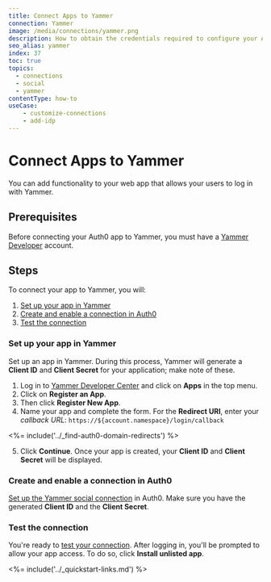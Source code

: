 ```yaml
---
title: Connect Apps to Yammer
connection: Yammer
image: /media/connections/yammer.png
description: How to obtain the credentials required to configure your Auth0 connection to Yammer.
seo_alias: yammer
index: 37
toc: true
topics:
  - connections
  - social
  - yammer
contentType: how-to
useCase:
    - customize-connections
    - add-idp
---
```


# Connect Apps to Yammer

You can add functionality to your web app that allows your users to log in with Yammer. 

## Prerequisites

Before connecting your Auth0 app to Yammer, you must have a [Yammer Developer](https://developer.yammer.com/) account.

## Steps

To connect your app to Yammer, you will:

1. [Set up your app in Yammer](#set-up-your-app-in-yammer)
2. [Create and enable a connection in Auth0](#create-and-enable-a-connection-in-auth0)
3. [Test the connection](#test-the-connection)

### Set up your app in Yammer

Set up an app in Yammer. During this process, Yammer will generate a **Client ID** and **Client Secret** for your application; make note of these.

1. Log in to [Yammer Developer Center](https://developer.yammer.com/) and click on **Apps** in the top menu.
2. Click on **Register an App**.
3. Then click **Register New App**.
4. Name your app and complete the form. For the **Redirect URI**, enter your <dfn data-key="callback">callback URL</dfn>:
  `https://${account.namespace}/login/callback`

<%= include('../_find-auth0-domain-redirects') %>

5. Click **Continue**. Once your app is created, your **Client ID** and **Client Secret** will be displayed.

### Create and enable a connection in Auth0

[Set up the Yammer social connection](/dashboard/guides/connections/set-up-connections-social) in Auth0. Make sure you have the generated **Client ID** and the **Client Secret**.

### Test the connection

You're ready to [test your connection](/dashboard/guides/connections/test-connections-social). After logging in, you'll be prompted to allow your app access. To do so, click **Install unlisted app**.

<%= include('../_quickstart-links.md') %>

